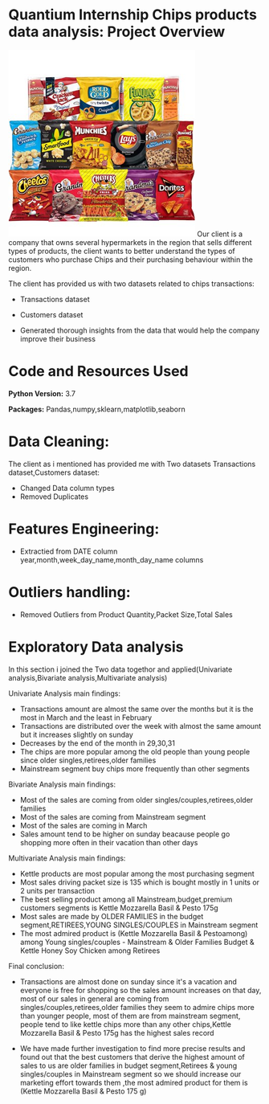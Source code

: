 # Quantium Internship Chips products data analysis: Project Overview
<img src="https://github.com/Aellawah/Quantium-Internship-Chips-products-data-analysis/blob/main/Data%20files/Chips.jpeg">
Our client is a company that owns several hypermarkets in the region that sells different types of products, the client wants to better understand the types of customers who purchase Chips and their purchasing behaviour within the region.

The client has provided us with two datasets related to chips transactions:

- Transactions dataset
- Customers dataset

- Generated thorough insights from the data that would help the company improve their business

# Code and Resources Used

**Python Version:** 3.7

**Packages:** Pandas,numpy,sklearn,matplotlib,seaborn

# Data Cleaning:

The client as i mentioned has provided me with Two datasets Transactions dataset,Customers dataset:

- Changed Data column types
- Removed Duplicates

# Features Engineering:

- Extractied from DATE column year,month,week_day_name,month_day_name columns

# Outliers handling:

- Removed Outliers from Product Quantity,Packet Size,Total Sales

# Exploratory Data analysis
In this section i joined the Two data togethor and applied(Univariate analysis,Bivariate analysis,Multivariate analysis)

Univariate Analysis main findings:

- Transactions amount are almost the same over the months but it is the most in March and the least in February
- Transactions are distributed over the week with almost the same amount but it increases slightly on sunday
- Decreases by the end of the month in 29,30,31
- The chips are more popular among the old people than young people since older singles,retirees,older families
- Mainstream segment buy chips more frequently than other segments

Bivariate Analysis main findings:

- Most of the sales are coming from older singles/couples,retirees,older families
- Most of the sales are coming from Mainstream segment
- Most of the sales are coming in March
- Sales amount tend to be higher on sunday beacause people go shopping more often in their vacation than other days

Multivariate Analysis main findings:

- Kettle products are most popular among the most purchasing segment
- Most sales driving packet size is 135 which is bought mostly in 1 units or 2 units per transaction
- The best selling product among all Mainstream,budget,premium customers segments is Kettle Mozzarella Basil & Pesto 175g
- Most sales are made by OLDER FAMILIES in the budget segment,RETIREES,YOUNG SINGLES/COUPLES in Mainstream segment
- The most admired product is (Kettle Mozzarella Basil & Pestoamong) among Young singles/couples - Mainstream & Older Families Budget & Kettle Honey Soy Chicken among Retirees

Final conclusion:
- Transactions are almost done on sunday since it's a vacation and everyone is free for shopping so the sales amount increases on that day, most of our sales in general are coming from singles/couples,retirees,older families they seem to admire chips more than younger people, most of them are from mainstream segment, people tend to like kettle chips more than any other chips,Kettle Mozzarella Basil & Pesto 175g has the highest sales record

- We have made further investigation to find more precise results and found out that the best customers that derive the highest amount of sales to us are older families in budget segment,Retirees & young singles/couples in Mainstream segment so we should increase our marketing effort towards them ,the most admired product for them is (Kettle Mozzarella Basil & Pesto 175 g)
